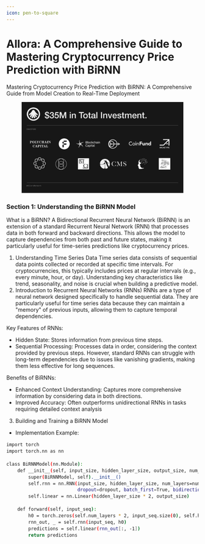 ```yaml
---
icon: pen-to-square
---
```


# Allora: A Comprehensive Guide to Mastering Cryptocurrency Price Prediction with BiRNN

Mastering Cryptocurrency Price Prediction with BiRNN: A Comprehensive Guide from Model Creation to Real-Time Deployment

<figure><img src="../.gitbook/assets/GQ26umBbwAAZG9u.jpeg" alt=""><figcaption></figcaption></figure>

### Section 1: Understanding the BiRNN Model

What is a BiRNN? A Bidirectional Recurrent Neural Network (BiRNN) is an extension of a standard Recurrent Neural Network (RNN) that processes data in both forward and backward directions. This allows the model to capture dependencies from both past and future states, making it particularly useful for time-series predictions like cryptocurrency prices.

1. Understanding Time Series Data Time series data consists of sequential data points collected or recorded at specific time intervals. For cryptocurrencies, this typically includes prices at regular intervals (e.g., every minute, hour, or day). Understanding key characteristics like trend, seasonality, and noise is crucial when building a predictive model.
2. Introduction to Recurrent Neural Networks (RNNs) RNNs are a type of neural network designed specifically to handle sequential data. They are particularly useful for time series data because they can maintain a "memory" of previous inputs, allowing them to capture temporal dependencies.

Key Features of RNNs:

* Hidden State: Stores information from previous time steps.
* Sequential Processing: Processes data in order, considering the context provided by previous steps. However, standard RNNs can struggle with long-term dependencies due to issues like vanishing gradients, making them less effective for long sequences.

Benefits of BiRNNs:

* Enhanced Context Understanding: Captures more comprehensive information by considering data in both directions.
* Improved Accuracy: Often outperforms unidirectional RNNs in tasks requiring detailed context analysis

3. Building and Training a BiRNN Model

* Implementation Example:

```bash
import torch
import torch.nn as nn

class BiRNNModel(nn.Module):
    def __init__(self, input_size, hidden_layer_size, output_size, num_layers, dropout):
        super(BiRNNModel, self).__init__()
        self.rnn = nn.RNN(input_size, hidden_layer_size, num_layers=num_layers, 
                          dropout=dropout, batch_first=True, bidirectional=True)
        self.linear = nn.Linear(hidden_layer_size * 2, output_size)

    def forward(self, input_seq):
        h0 = torch.zeros(self.num_layers * 2, input_seq.size(0), self.hidden_layer_size)
        rnn_out, _ = self.rnn(input_seq, h0)
        predictions = self.linear(rnn_out[:, -1])
        return predictions
```

